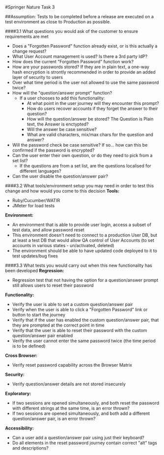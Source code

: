 #Springer Nature Task 3


##Assumption: Tests to be completed before a release are executed on a test environment as close to Production as possible.

####3.1 What questions you would ask of the customer to ensure requirements are met
- Does a "Forgotten Password" function already exist, or is this actually a change request?
- What User Account management is used? Is there a 3rd party IdP?
- How does the current "Forgotten Password" function work?
- How are your passwords stored? If they are in plain text, a one-way hash encryption is strontly recommended in order to provide an added layer of security to users
- Over what time period is the user not allowed to use the same password twice? 
- How will the "question/answer prompt" function?
   - If a user chooses to add this functionality:
        - At what point in the user journey will they encounter this prompt? 
        - How do users recover accounts if they forget the answer to their question?
        - How will the question/answer be stored? The Question is Plain text, the Answer is enctypted?
        - Will the answer be case sensitive?
        - What are valid characters, mix/max chars for the question and answer?
- Will the password check be case sensitive? If so... how can this be confirmed if the password is encrypted?
- Can the user enter their own question, or do they need to pick from a set list?
    - If the questions are from a set list, are the questions localised for different languages?
- Can the user disable the question/answer pair?
         
####3.2 What tools/environment setup you may need in order to test this change and how would you come to this decision
**Tools:**
- Ruby/Cucumber/WATIR
- JMeter for load tests

**Environment:**
- An environment that is able to provide user login, access a subset of test data, and allow password reset
- This environment doesn't need to connect to a production User DB, but at least a test DB that would allow QA control of User Accounts (to set accounts in various states - un/activated, deleted)
- The environment should be able to have updated code deployed to it to test updates/bug fixes
 
 
####3.3 What tests you would carry out when this new functionality has been developed
**Regression:**
- Regression test that not having the option for a question/answer prompt still allows users to reset their password

**Functionality:**
- Verify the user is able to set a custom question/answer pair
- Verify when the user is able to click a "Forgotten Password" link or button to start the journey
- Verify that if the user has enabled the custom question/answer pair, that they are prompted at the correct point in time
- Verify that the user is able to reset their password with the custom question/answer pair enabled
- Verify the user cannot enter the same password twice (the time period is to be defined)

**Cross Browser:**
- Verify reset password capability across the Browser Matrix

**Security:**
- Verify question/answer details are not stored insecurely

**Exploratory:**
- If two sessions are opened simultaneously, and both reset the password with different strings at the same time, is an error thrown?
- If two sessions are opened simultaneously, and both add a different question/answer pair, is an error thrown?
 
**Accessibility:**
- Can a user add a question/answer pair using just their keyboard?
- Do all elements in the reset password journey contain correct "alt" tags and descriptions?